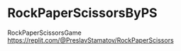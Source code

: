 # RockPaperScissorsByPS
RockPaperScissorsGame
https://replit.com/@PreslavStamatov/RockPaperScissors
